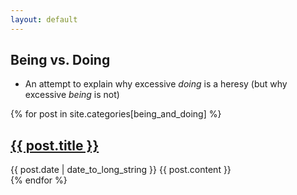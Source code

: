 ```yaml
---
layout: default
---
```


## Being vs. Doing
- An attempt to explain why excessive <em>doing</em> is a heresy (but why excessive <em>being</em> is not)

{% for post in site.categories[being_and_doing] %}
  <article>
    <h2>
      <a href="{{ post.url }}">
        {{ post.title }}
      </a>
    </h2>
    <time datetime="{{ post.date | date: "%Y-%m-%d" }}">{{ post.date | date_to_long_string }}</time>
    {{ post.content }}
  </article>
{% endfor %}